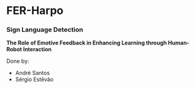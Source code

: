 # FER-Harpo

### Sign Language Detection
<b> The Role of Emotive Feedback in Enhancing Learning through Human-Robot Interaction </b>


Done by:

- André Santos
- Sérgio Estêvão